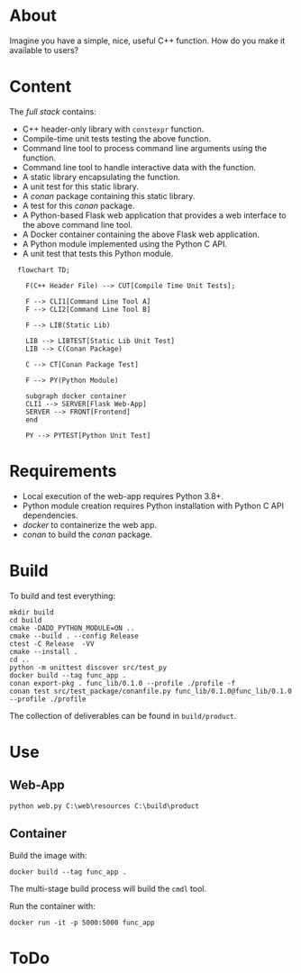 
# About

Imagine you have a simple, nice, useful C++ function. How do you make it available to users?

# Content

The *full stack* contains:

* C++ header-only library with ```constexpr``` function.
* Compile-time unit tests testing the above function.
* Command line tool to process command line arguments using the function.
* Command line tool to handle interactive data with the function.
* A static library encapsulating the function.
* A unit test for this static library.
* A *conan* package containing this static library.
* A test for this *conan* package.
* A Python-based Flask web application that provides a web interface to the above command line tool.
* A Docker container containing the above Flask web application.
* A Python module implemented using the Python C API.
* A unit test that tests this Python module.

```mermaid
  flowchart TD;

    F(C++ Header File) --> CUT[Compile Time Unit Tests];

    F --> CLI1[Command Line Tool A]
    F --> CLI2[Command Line Tool B]

    F --> LIB(Static Lib)

    LIB --> LIBTEST[Static Lib Unit Test]
    LIB --> C(Conan Package)

    C --> CT[Conan Package Test]

    F --> PY(Python Module)

    subgraph docker container
    CLI1 --> SERVER[Flask Web-App]
    SERVER --> FRONT[Frontend]
    end

    PY --> PYTEST[Python Unit Test]
```


# Requirements

* Local execution of the web-app requires Python 3.8+.
* Python module creation requires Python installation with Python C API dependencies.
* *docker* to containerize the web app.
* *conan* to build the *conan* package.


# Build

To build and test everything:

```
mkdir build
cd build
cmake -DADD_PYTHON_MODULE=ON ..
cmake --build . --config Release
ctest -C Release  -VV
cmake --install .
cd ..
python -m unittest discover src/test_py
docker build --tag func_app .
conan export-pkg . func_lib/0.1.0 --profile ./profile -f
conan test src/test_package/conanfile.py func_lib/0.1.0@func_lib/0.1.0 --profile ./profile
```

The collection of deliverables can be found in ```build/product```.

# Use


## Web-App

```
python web.py C:\web\resources C:\build\product
```

## Container

Build the image with:
```
docker build --tag func_app .
```
The multi-stage build process will build the ```cmdl``` tool.


Run the container with:
```
docker run -it -p 5000:5000 func_app
```

# ToDo



